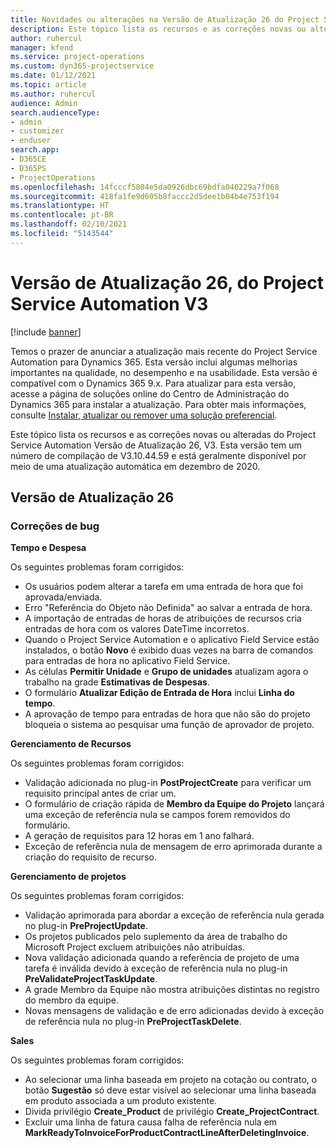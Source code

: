 ```yaml
---
title: Novidades ou alterações na Versão de Atualização 26 do Project Service Automation V3
description: Este tópico lista os recursos e as correções novas ou alteradas disponíveis na Versão de Atualização 26 do Project Service Automation V3.
author: ruhercul
manager: kfend
ms.service: project-operations
ms.custom: dyn365-projectservice
ms.date: 01/12/2021
ms.topic: article
ms.author: ruhercul
audience: Admin
search.audienceType:
- admin
- customizer
- enduser
search.app:
- D365CE
- D365PS
- ProjectOperations
ms.openlocfilehash: 14fcccf5804e5da0926dbc69bdfa040229a7f068
ms.sourcegitcommit: 418fa1fe9d605b8faccc2d5dee1b04b4e753f194
ms.translationtype: HT
ms.contentlocale: pt-BR
ms.lasthandoff: 02/10/2021
ms.locfileid: "5143544"
---
```

# <a name="project-service-automation-update-release-26-v3"></a>Versão de Atualização 26, do Project Service Automation V3

[!include [banner](../includes/psa-now-project-operations.md)]

Temos o prazer de anunciar a atualização mais recente do Project Service Automation para Dynamics 365. Esta versão inclui algumas melhorias importantes na qualidade, no desempenho e na usabilidade. Esta versão é compatível com o Dynamics 365 9.x. Para atualizar para esta versão, acesse a página de soluções online do Centro de Administração do Dynamics 365 para instalar a atualização. Para obter mais informações, consulte [Instalar, atualizar ou remover uma solução preferencial](https://docs.microsoft.com/power-platform/admin/install-remove-preferred-solution).

Este tópico lista os recursos e as correções novas ou alteradas do Project Service Automation Versão de Atualização 26, V3. Esta versão tem um número de compilação de V3.10.44.59 e está geralmente disponível por meio de uma atualização automática em dezembro de 2020.

## <a name="update-release-26"></a>Versão de Atualização 26

### <a name="bug-fixes"></a>Correções de bug

**Tempo e Despesa**

Os seguintes problemas foram corrigidos:

- Os usuários podem alterar a tarefa em uma entrada de hora que foi aprovada/enviada.
- Erro "Referência do Objeto não Definida" ao salvar a entrada de hora.
- A importação de entradas de horas de atribuições de recursos cria entradas de hora com os valores DateTime incorretos.
- Quando o Project Service Automation e o aplicativo Field Service estão instalados, o botão **Novo** é exibido duas vezes na barra de comandos para entradas de hora no aplicativo Field Service.
- As células **Permitir Unidade** e **Grupo de unidades** atualizam agora o trabalho na grade **Estimativas de Despesas**.
- O formulário **Atualizar Edição de Entrada de Hora** inclui **Linha do tempo**.
- A aprovação de tempo para entradas de hora que não são do projeto bloqueia o sistema ao pesquisar uma função de aprovador de projeto.

**Gerenciamento de Recursos**

Os seguintes problemas foram corrigidos:

- Validação adicionada no plug-in **PostProjectCreate** para verificar um requisito principal antes de criar um.
- O formulário de criação rápida de **Membro da Equipe do Projeto** lançará uma exceção de referência nula se campos forem removidos do formulário.
- A geração de requisitos para 12 horas em 1 ano falhará.
- Exceção de referência nula de mensagem de erro aprimorada durante a criação do requisito de recurso.

**Gerenciamento de projetos**

Os seguintes problemas foram corrigidos:

- Validação aprimorada para abordar a exceção de referência nula gerada no plug-in **PreProjectUpdate**.
- Os projetos publicados pelo suplemento da área de trabalho do Microsoft Project excluem atribuições não atribuídas.
- Nova validação adicionada quando a referência de projeto de uma tarefa é inválida devido à exceção de referência nula no plug-in **PreValidateProjectTaskUpdate**.
- A grade Membro da Equipe não mostra atribuições distintas no registro do membro da equipe.
- Novas mensagens de validação e de erro adicionadas devido à exceção de referência nula no plug-in **PreProjectTaskDelete**.

**Sales**

Os seguintes problemas foram corrigidos:

- Ao selecionar uma linha baseada em projeto na cotação ou contrato, o botão **Sugestão** só deve estar visível ao selecionar uma linha baseada em produto associada a um produto existente.
- Divida privilégio **Create_Product** de privilégio **Create_ProjectContract**.
- Excluir uma linha de fatura causa falha de referência nula em **MarkReadyToInvoiceForProductContractLineAfterDeletingInvoice**.
